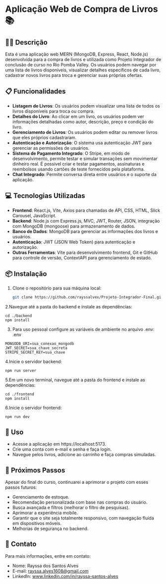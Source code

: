 # Aplicação Web de Compra de Livros 📚

## ✍🏼 Descrição
Esta é uma aplicação web MERN (MongoDB, Express, React, Node.js) desenvolvida para a compra de livros e utilizada como Projeto Integrador de conclusão de curso no Rio Pomba Valley. Os usuários podem navegar por uma lista de livros disponíveis, visualizar detalhes específicos de cada livro, cadastrar novos livros para troca e gerenciar suas próprias ofertas.

## 📋 Funcionalidades
- **Listagem de Livros**: Os usuários podem visualizar uma lista de todos os livros disponíveis para troca ou compra.
- **Detalhes do Livro**: Ao clicar em um livro, os usuários podem ver informações detalhadas como autor, descrição, preço e condição do livro.
- **Gerenciamento de Livros**: Os usuários podem editar ou remover livros que eles próprios cadastraram.
- **Autenticação e Autorização**: O sistema usa autenticação JWT para gerenciar as permissões de usuários.
- **Sistema de Pagamento Integrado**: O Stripe, em modo de desenvolvimento, permite testar e simular transações sem movimentar dinheiro real. É possível criar e testar pagamentos, assinaturas e reembolsos usando cartões de teste fornecidos pela plataforma.
- **Chat Integrado**: Permite conversa direta entre usuários e o suporte da aplicação.

## 💻 Tecnologias Utilizadas
- **Frontend**: React.js, Vite, Axios para chamadas de API, CSS, HTML, Slick Carousel, JavaScript.
- **Backend**: Node.js com Express.js, MVC, JWT, Router, JSON, integração com MongoDB (mongoose) para armazenamento de dados.
- **Banco de Dados**: MongoDB para gerenciar as informações dos livros e usuários.
- **Autenticação**: JWT (JSON Web Token) para autenticação e autorização.
- **Outras Ferramentas**: Vite para desenvolvimento frontend, Git e GitHub para controle de versão, ContextAPI para gerenciamento de estado.

## 📦 Instalação

1. Clone o repositório para sua máquina local:
   ```bash
   git clone https://github.com/rayssalvex/Projeto-Integrador-Final.git

  2.Navegue até a pasta do backend e instale as dependências:
```
cd ./backend
npm install
```

3. Para uso pessoal configure as variáveis de ambiente no arquivo .env:
.env
```
MONGODB_URI=sua_conexao_mongodb
JWT_SECRET=sua_chave_secreta
STRIPE_SECRET_KEY=sua_chave
```
 4.Inicie o servidor backend:
```
npm run server
```
5.Em um novo terminal, navegue até a pasta do frontend e instale as dependências:
```
cd ./frontend
npm install
```
6.Inicie o servidor frontend:
```
npm run dev
```
## 📱 Uso
- Acesse a aplicação em https://localhost:5173.
- Crie uma conta com e-mail e senha e faça login.
- Navegue pelos livros, adicione ao carrinho e faça compras simuladas.

## 🌙 Próximos Passos
Apesar do final do curso, continuarei a aprimorar o projeto com esses passos futuros:

- Gerenciamento de estoque.
- Recomendação personalizada com base nas compras do usuário.
- Busca avançada e filtros (melhorar o filtro de pesquisas).
- Aprimorar a experiência mobile.
- Garantir que o site seja totalmente responsivo, com navegação fluida em dispositivos móveis.
- Melhorias de segurança no backend.
  
## 📧 Contato
Para mais informações, entre em contato:

- Nome: Rayssa dos Santos Alves
- E-mail: rayssa.alves1608@gmail.com
- LinkedIn: www.linkedin.com/in/rayssa-santos-alves

